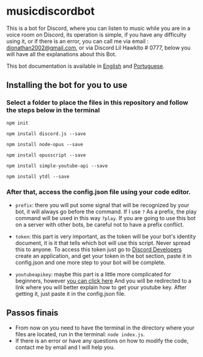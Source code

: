 # musicdiscordbot
This is a bot for Discord, where you can listen to music while you are in a voice room on Discord, its operation is simple, if you have any difficulty using it, or if there is an error, you can call me via email : dionathan2002@gmail.com, or via Discord Lil Hawklto # 0777, below you will have all the explanations about this Bot.

This bot documentation is available in [English](https://github.com/DionathanSehnem/musicdiscordbot/blob/main/README.md) and [Portuguese](https://github.com/DionathanSehnem/musicdiscordbot/blob/main/README.pt-br.md).

## Installing the bot for you to use

### Select a folder to place the files in this repository and follow the steps below in the terminal

`npm init`

`npm install discord.js --save`

`npm install node-opus --save`

`npm install opusscript --save`

`npm install simple-youtube-api --save`

`npm install ytdl --save`

### After that, access the config.json file using your code editor.
- `prefix`: there you will put some signal that will be recognized by your bot, it will always go before the command. If I use `?` As a prefix, the play command will be used in this way `?play`. If you are going to use this bot on a server with other bots, be careful not to have a prefix conflict.

- `token`: this part is very important, as the token will be your bot's identity document, it is it that tells which bot will use this script. Never spread this to anyone. To access this token just go to [Discord Developers](https://discord.com/developers/applications) create an application, and get your token in the bot section, paste it in config.json and one more step to your bot will be complete.

- `youtubeapikey`: maybe this part is a little more complicated for beginners, however [you can click here](https://blog.difluir.com/2016/10/como-criar-uma-chave-de-api-para-youtube/#:~:text=Criando%20o%20Projeto%20e%20a%20Chave%20de%20API&text=Em%20seguida%20v%C3%A1%20em%20Biblioteca,a%20op%C3%A7%C3%A3o%20Chave%20de%20API.) And you will be redirected to a link where you will better explain how to get your youtube key. After getting it, just paste it in the config.json file.

## Passos finais
- From now on you need to have the terminal in the directory where your files are located, run in the terminal: `node index.js`.
- If there is an error or have any questions on how to modify the code, contact me by email and I will help you.
